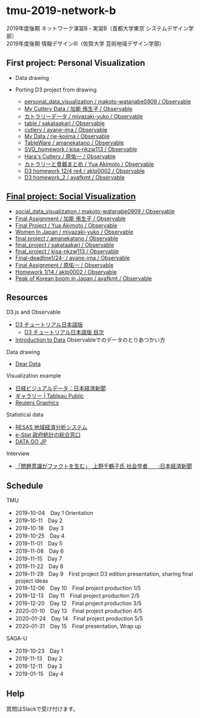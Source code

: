 # tmu-2019-network-b

2019年度後期 ネットワーク演習B・実習B（首都大学東京 システムデザイン学部）  
2019年度後期 情報デザインIII（佐賀大学 芸術地域デザイン学部）

## First project: Personal Visualization

- Data drawing

- Porting D3 project from drawing

  - [personal_data_visualization / makoto-watanabe0909 / Observable](https://observablehq.com/@makoto-watanabe0909/personal_data_visualization)
  - [My Cutlery Data / 加能 侑生子 / Observable](https://observablehq.com/@yukokano/untitled)
  - [カトラリーデータ / miyazaki-yuko / Observable](https://observablehq.com/@miyazaki-yuko/untitled)
  - [table / sakataakari / Observable](https://observablehq.com/@sakataakari/sample)
  - [cutlery / ayane-ima / Observable](https://observablehq.com/@ayane-ima/cutlery)
  - [My Data / rie-kojima / Observable](https://observablehq.com/@rie-kojima/my-data)
  - [TableWare / amanekatano / Observable](https://observablehq.com/@amanekatano/tableware)
  - [SVG_homework / kisa-nkzw113 / Observable](https://observablehq.com/@kisa-nkzw113/svg_homework)
  - [Hara's Cutlery / 原佑一 / Observable](https://observablehq.com/@yu1hara777/haras-cutlery)
  - [カトラリーと食器まとめ / Yua Akimoto / Observable](https://observablehq.com/@ykumanekoy/untitled)
  - [D3 homework 12/4 re4 / aklp0002 / Observable](https://observablehq.com/@aklp0002/d3-homework-12-4-re4)
  - [D3 homework_2 / ayafkmt / Observable](https://observablehq.com/@ayafkmt/d3-homework_2)

## [Final project: Social Visualization](https://github.com/sugimototatsuo/tmu-2019-network-b/blob/master/Final-project.md)

- [social_data_visualization / makoto-watanabe0909 / Observable](https://observablehq.com/@makoto-watanabe0909/social_data_visualization)
- [Final Assignment / 加能 侑生子 / Observable](https://observablehq.com/@yukokano/final-assignment)
- [Final Project / Yua Akimoto / Observable](https://observablehq.com/@ykumanekoy/final-project)
- [Women In Japan / miyazaki-yuko / Observable](https://observablehq.com/@miyazaki-yuko/women-in-japan)
- [final project / amanekatano / Observable](https://observablehq.com/@amanekatano/final-project)
- [final_project / sakataakari / Observable](https://observablehq.com/@sakataakari/final_project)
- [final_project / kisa-nkzw113 / Observable](https://observablehq.com/@kisa-nkzw113/untitled)
- [Final-deadline1/24- / ayane-ima / Observable](https://observablehq.com/@ayane-ima/fainal-1-24)
- [Final Assignment / 原佑一 / Observable](https://observablehq.com/@yu1hara777/final-assignment)
- [Homework 1/14 / aklp0002 / Observable](https://observablehq.com/@aklp0002/homework-1-14)
- [Peak of Korean boom in Japan / ayafkmt / Observable](https://observablehq.com/@ayafkmt/peak-of-korean-boom-in-japan)

## Resources

D3.js and Observable
- [D3 チュートリアル日本語版](https://observablehq.com/collection/@sugi2000/d3)
  - [D3 チュートリアル日本語版 目次](https://observablehq.com/@sugi2000/d3/2)
- [Introduction to Data](https://observablehq.com/@sugi2000/introduction-to-data-japanese) Observableでのデータのとりあつかい方

Data drawing
- [Dear Data](https://www.dear-data.com/)

Visualization example
- [日経ビジュアルデータ：日本経済新聞](https://vdata.nikkei.com/)
- [ギャラリー | Tableau Public](https://public.tableau.com/ja-jp/gallery/)
- [Reuters Graphics](https://graphics.reuters.com/)

Statistical data
- [RESAS 地域経済分析システム](https://resas.go.jp/)
- [e-Stat 政府統計の総合窓口](https://www.e-stat.go.jp/)
- [DATA GO JP](https://www.data.go.jp/)

Interview
- [「問題意識がファクトを生む」　上野千鶴子氏 社会学者　　:日本経済新聞](https://www.nikkei.com/article/DGXMZO46128880U9A610C1I10000/)

## Schedule

TMU
- 2019ｰ10-04　Day 1 Orientation
- 2019ｰ10-11　Day 2
- 2019ｰ10-18　Day 3
- 2019ｰ10-25　Day 4
- 2019ｰ11-01　Day 5
- 2019ｰ11-08　Day 6
- 2019ｰ11-15　Day 7
- 2019ｰ11-22　Day 8
- 2019ｰ11-29　Day 9　First project D3 edition presentation, sharing final project ideas
- 2019ｰ12-06　Day 10　Final project production 1/5
- 2019ｰ12-13　Day 11　Final project production 2/5
- 2019ｰ12-20　Day 12　Final project production 3/5
- 2020ｰ01-10　Day 13　Final project production 4/5
- 2020ｰ01-24　Day 14　Final project production 5/5
- 2020ｰ01-31　Day 15　Final presentation, Wrap up

SAGA-U
- 2019-10-23　Day 1
- 2019-11-13　Day 2
- 2019-12-11　Day 3
- 2019-01-15　Day 4

## Help

質問はSlackで受け付けます。
